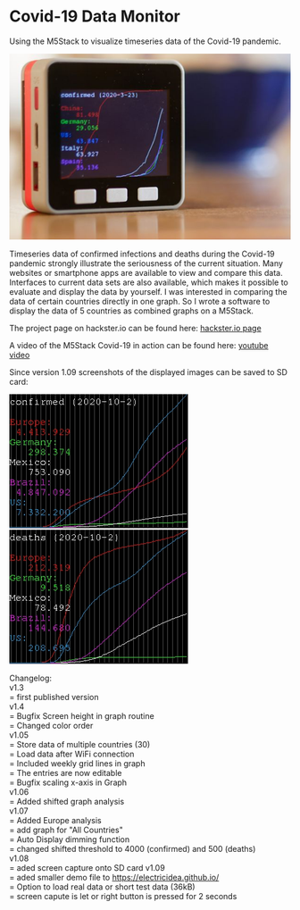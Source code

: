 # Covid-19 Data Monitor
Using the M5Stack to visualize timeseries data of the Covid-19 pandemic.

![M5StickC](/images/M5Stack_Covid19_monitor.jpg)

Timeseries data of confirmed infections and deaths during the Covid-19 pandemic strongly illustrate the seriousness of the current situation.
Many websites or smartphone apps are available to view and compare this data. Interfaces to current data sets are also available, which makes it possible to evaluate and display the data by yourself.
I was interested in comparing the data of certain countries directly in one graph. So I wrote a software to display the data of 5 countries as combined graphs on a M5Stack.

The project page on hackster.io can be found here:
[hackster.io page](https://www.hackster.io/hague/covid-19-data-monitor-dfd267)

A video of the M5Stack Covid-19 in action can be found here:
[youtube video](https://youtu.be/79UIikXWLLQ)

Since version 1.09 screenshots of the displayed images can be saved to SD card:

![M5StickC](/images/graph_1.jpg) ![M5StickC](/images/graph_2.jpg)

Changelog:  
v1.3  
   = first published version  
v1.4  
   = Bugfix Screen height in graph routine  
   = Changed color order  
v1.05  
   = Store data of multiple countries (30)  
   = Load data after WiFi connection  
   = Included weekly grid lines in graph  
   = The entries are now editable  
   = Bugfix scaling x-axis in Graph  
v1.06  
   = Added shifted graph analysis  
v1.07  
   = Added Europe analysis  
   = add graph for "All Countries"  
   = Auto Display dimming function  
   = changed shifted threshold to 4000 (confirmed) and 500 (deaths)  
v1.08  
   = aded screen capture onto SD card
v1.09  
   = aded smaller demo file to https://electricidea.github.io/  
   = Option to load real data or short test data (36kB)  
   = screen capute is let or right button is pressed for 2 seconds  
